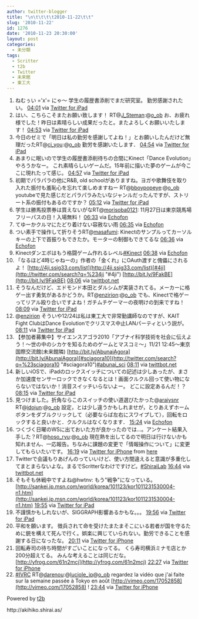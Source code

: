 ```yaml
---
author: twitter-blogger
title: "\n\t\t\t\t2010-11-22\t\t"
slug: '2010-11-22'
id: 1276
date: '2010-11-23 20:30:00'
layout: post
categories:
  - 未分類
tags:
  - Scritter
  - t2b
  - Twitter
  - 未来館
  - 東工大
---
```


<div xmlns:georss="http://www.georss.org/georss">

1.  <span><span>ねむぅい ='x'= にゃ～ 学生の履歴書添削でまだ研究室。 勤労感謝されたい。</span> <span>[<span>04:01</span>](http://twitter.com/o_ob/status/6723996389216256) <span>via [Twitter for iPad](http://itunes.apple.com/app/twitter/id333903271?mt=8)</span></span></span>
2.  <span><span>はい、こちらこそまたお願い致します！ RT@[J_Steman](http://twitter.com/J_Steman "J_Steman"):@[o_ob](http://twitter.com/o_ob "o_ob") お、お疲れ様でした！昨日は素晴らしい成果だったと。またよろしくお願いいたします！</span> <span>[<span>04:53</span>](http://twitter.com/o_ob/status/6737069527277569) <span>via [Twitter for iPad](http://itunes.apple.com/app/twitter/id333903271?mt=8)</span></span></span>
3.  <span><span>今日のゼミで「明日は私の勤労を感謝してよね！」とお願いしたんだけど無理だったRT@[ci_you](http://twitter.com/ci_you "ci_you"):@[o_ob](http://twitter.com/o_ob "o_ob") 勤労を感謝いたします．</span> <span>[<span>04:54</span>](http://twitter.com/o_ob/status/6737328949170176) <span>via [Twitter for iPad](http://itunes.apple.com/app/twitter/id333903271?mt=8)</span></span></span>
4.  <span><span>あまりに眠いので学生の履歴書添削待ちの合間にKinect「Dance Evolution」やろうかなー。 これ素晴らしいゲームだ。15年前に描いた夢のゲームが今ここに現れたって感じ。</span> <span>[<span>04:57</span>](http://twitter.com/o_ob/status/6737972531568640) <span>via [Twitter for iPad](http://itunes.apple.com/app/twitter/id333903271?mt=8)</span></span></span>
5.  <span><span>初期でパラパラの他にR&B, old schoolがありますね。ヨガや歌舞伎を取り入れた振付も羞恥心を忘れて楽しめますねー RT@[bboypopeye](http://twitter.com/bboypopeye "bboypopeye"):@[o_ob](http://twitter.com/o_ob "o_ob") youtubeで見た感じだとパラパラみたいなジャンルだったんですが、ストリート系の振付もあるのですか？</span> <span>[<span>05:12</span>](http://twitter.com/o_ob/status/6741937369391104) <span>via [Twitter for iPad](http://itunes.apple.com/app/twitter/id333903271?mt=8)</span></span></span>
6.  <span><span>学生は勝馬投票券は買えないがなRT@[morisoba0121](http://twitter.com/morisoba0121 "morisoba0121"): 11月27日は東京競馬場フリーパスの日！入場無料！</span> <span>[<span>06:33</span>](http://twitter.com/o_ob/status/6762321493884928) <span>via [Echofon](http://www.echofon.com/)</span></span></span>
7.  <span><span>てゆーかクルマにたどり着けない容赦ない雨</span> <span>[<span>06:35</span>](http://twitter.com/o_ob/status/6762635789869056) <span>via [Echofon](http://www.echofon.com/)</span></span></span>
8.  <span><span>つい素手で操作して折りそうRT@[masafumi](http://twitter.com/masafumi "masafumi"): Kinectのサンプルってカーソルキーの上下で首振りもできたか。モーターの制御もできてるな</span> <span>[<span>06:36</span>](http://twitter.com/o_ob/status/6762847077933058) <span>via [Echofon](http://www.echofon.com/)</span></span></span>
9.  <span><span>Kinectダンエボはもう格闘ゲーム作れるレベル[#Kinect](http://twitter.com/search?q=%23Kinect "#Kinect")</span> <span>[<span>06:38</span>](http://twitter.com/o_ob/status/6763502660227072) <span>via [Echofon](http://www.echofon.com/)</span></span></span>
10.  <span><span>「なるほど4時じゃねーの」作者の「金くれ」にOAuth渡すと傀儡にされるよ！ [http://4ji.ssig33.com/list](http://4ji.ssig33.com/list)[#4ji](http://twitter.com/search?q=%234ji "#4ji") [http://bit.ly/9FakBE](http://bit.ly/9FakBE)</span> <span>[<span>08:06</span>](http://twitter.com/o_ob/status/6785697365102592) <span>via [twittbot.net](http://twittbot.net/)</span></span></span>
11.  <span><span>そうなんだけど、エドモンド本田とダルシムが実装されてる。メーカーに格ゲー出す勇気があるかどうか。RT@[enzirion](http://twitter.com/enzirion "enzirion"):@[o_ob](http://twitter.com/o_ob "o_ob") でも、Kinectで格ゲーってリアル殴り合いですよね！ガチムチゲーマーの夜明けの到来ですね！</span> <span>[<span>08:09</span>](http://twitter.com/o_ob/status/6786280335613953) <span>via [Twitter for iPad](http://itunes.apple.com/app/twitter/id333903271?mt=8)</span></span></span>
12.  <span><span>@[enzirion](http://twitter.com/enzirion "enzirion") そういや12/24は私は東工大で非常勤講師なのですが、KAIT Fight ClubはDance Evolutionでクリスマス中止LANパーティという説が。</span> <span>[<span>08:11</span>](http://twitter.com/o_ob/status/6786779914964992) <span>via [Twitter for iPad](http://itunes.apple.com/app/twitter/id333903271?mt=8)</span></span></span>
13.  <span><span>【参加者募集中】サイエンスアゴラ2010「アブナイ科学技術を社会に伝えよう！～世の中のシカケを知るためのゲームとマスコミ～」11/21 12:45～東京国際交流館(未来館隣) [http://bit.ly/AbunaiAgora](http://bit.ly/AbunaiAgora)[#sciagora10](http://twitter.com/search?q=%23sciagora10 "#sciagora10")[#abunai_sci](http://twitter.com/search?q=%23abunai_sci "#abunai_sci")</span> <span>[<span>08:11</span>](http://twitter.com/o_ob/status/6786926589775872) <span>via [twittbot.net](http://twittbot.net/)</span></span></span>
14.  <span><span>新しいiOSで、iPadのロックスイッチについての記述は少しあったが、まさか加速度センサーロックできなくなるとは！画面クルクル回って使い物にならないではないか！消音スイッチいらないよー。 どこに設定あるんだ！？</span> <span>[<span>08:15</span>](http://twitter.com/o_ob/status/6787928147623936) <span>via [Twitter for iPad](http://itunes.apple.com/app/twitter/id333903271?mt=8)</span></span></span>
15.  <span><span>見つけました。折角ならこのスイッチの使い道選びたかった@[araiysnr](http://twitter.com/araiysnr "araiysnr") RT@[idojun](http://twitter.com/idojun "idojun"):@[o_ob](http://twitter.com/o_ob "o_ob") 設定，とは少し違うかもしれませが，とりあえずホームボタンをダブルクリックして（必要ならば左右にスワイプして），回転をロックすると良いかと．クルクルはなくなります．</span> <span>[<span>15:24</span>](http://twitter.com/o_ob/status/6895710528081921) <span>via [Echofon](http://www.echofon.com/)</span></span></span>
16.  <span><span>つくづく日曜のWSに出ておいた方が良かったのでは...。アンケート結果入手した？RT@[hoso_ryu](http://twitter.com/hoso_ryu "hoso_ryu"):@[o_ob](http://twitter.com/o_ob "o_ob") 現在熱を出してるので明日は行けないかも知れません、一応報告。ちなみに課題の変更で「情報操作について」に変更してもらいたいです。</span> <span>[<span>16:19</span>](http://twitter.com/o_ob/status/6909729221644288) <span>via [Twitter for iPhone](http://twitter.com/)</span> from [here<span></span>](http://maps.google.com/maps?q=35.54691451,139.32734584)</span></span>
17.  <span><span>Twitterで会議もりあげんのっていいけど、使い方間違えると意識が多重化してまとまらないよな。まるでScritterなわけですけど。[#ShiraiLab](http://twitter.com/search?q=%23ShiraiLab "#ShiraiLab")</span> <span>[<span>16:44</span>](http://twitter.com/o_ob/status/6916012146429952) <span>via [twittbot.net](http://twittbot.net/)</span></span></span>
18.  <span><span>そもそも休戦中ですよね@hwtnv: もう"戦争"になっている。 [http://sankei.jp.msn.com/world/korea/101123/kor1011231530004-n1.htm](http://sankei.jp.msn.com/world/korea/101123/kor1011231530004-n1.htm)</span> <span>[<span>19:55</span>](http://twitter.com/o_ob/status/6964079696543746) <span>via [Twitter for iPad](http://itunes.apple.com/app/twitter/id333903271?mt=8)</span></span></span>
19.  <span><span>不謹慎かもしれないが、SIGGRAPH影響あるかもな。。。</span> <span>[<span>19:56</span>](http://twitter.com/o_ob/status/6964366163316736) <span>via [Twitter for iPad](http://itunes.apple.com/app/twitter/id333903271?mt=8)</span></span></span>
20.  <span><span>平和を願います。 徴兵されて命を受けたまたまそこにいる若者が国を守るために銃を構えて死んで行く。娯楽に興じていられない。勤労できることを感謝する日になったな。</span> <span>[<span>20:11</span>](http://twitter.com/o_ob/status/6968162440454144) <span>via [Twitter for iPhone](http://twitter.com/)</span></span></span>
21.  <span><span>回転寿司の待ち時間がすごいことになってる。 くら寿司横浜ミナモ店とか200分超えてる。 みんな考えることは同じだな。 [http://yfrog.com/61n2mcj](http://yfrog.com/61n2mcj)</span> <span>[<span>22:27</span>](http://twitter.com/o_ob/status/7002369799757824) <span>via [Twitter for iPhone](http://twitter.com/)</span></span></span>
22.  <span><span>[#IVRC](http://twitter.com/search?q=%23IVRC "#IVRC") RT@[darenou](http://twitter.com/darenou "darenou"):@[luciole_jp](http://twitter.com/luciole_jp "luciole_jp")@[o_ob](http://twitter.com/o_ob "o_ob") regardez la vidéo que j'ai faite sur la semaine passée à Tokyo en août [http://vimeo.com/17052858](http://vimeo.com/17052858) !</span> <span>[<span>23:44</span>](http://twitter.com/o_ob/status/7021731021586432) <span>via [Twitter for iPhone](http://twitter.com/)</span></span></span>

</div>

Powered by [t2b](http://t2b.utilz.jp/)

<div>http://akihiko.shirai.as/</div>